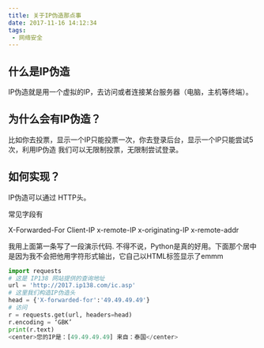 ```yaml
---
title: 关于IP伪造那点事
date: 2017-11-16 14:12:34
tags:
 - 网络安全
---
```


## 什么是IP伪造

IP伪造就是用一个虚拟的IP，去访问或者连接某台服务器（电脑，主机等终端）。 

## 为什么会有IP伪造？

比如你去投票，显示一个IP只能投票一次，你去登录后台，显示一个IP只能尝试5次，利用IP伪造 我们可以无限制投票，无限制尝试登录。 

## 如何实现？

IP伪造可以通过 HTTP头。

常见字段有

X-Forwarded-For
Client-IP
x-remote-IP
x-originating-IP
x-remote-addr

我用上面第一条写了一段演示代码.
不得不说，Python是真的好用。下面那个居中是因为我不会把他用字符形式输出，它自己以HTML标签显示了emmm

```python
import requests
# 这是 IP138 网站提供的查询地址
url = 'http://2017.ip138.com/ic.asp'
# 这里我们构造IP伪造头
head = {'X-forwarded-for':'49.49.49.49'}
# 访问
r = requests.get(url, headers=head)
r.encoding = ‘GBK’
print(r.text)
<center>您的IP是：[49.49.49.49] 来自：泰国</center>
```

